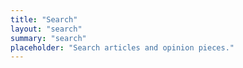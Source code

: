 ```yaml
---
title: "Search"
layout: "search"
summary: "search"
placeholder: "Search articles and opinion pieces."
---
```

